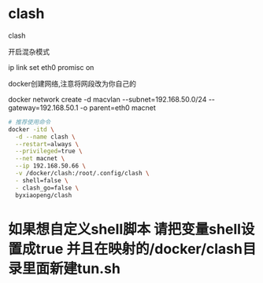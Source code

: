 # clash

clash

开启混杂模式

ip link set eth0 promisc on

docker创建网络,注意将网段改为你自己的

docker network create -d macvlan --subnet=192.168.50.0/24 --gateway=192.168.50.1 -o parent=eth0 macnet
``` sh
# 推荐使用命令
docker -itd \
  -d --name clash \
  --restart=always \
  --privileged=true \
  --net macnet \
  --ip 192.168.50.66 \
  -v /docker/clash:/root/.config/clash \
  - shell=false \
  - clash_go=false \
  byxiaopeng/clash
```
# 如果想自定义shell脚本 请把变量shell设置成true  并且在映射的/docker/clash目录里面新建tun.sh
